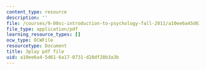 ```yaml
---
content_type: resource
description: ''
file: /courses/9-00sc-introduction-to-psychology-fall-2011/a10ee6a45d616a170731d28df28b3a3b_vf1U3Nt3HQk.pdf
file_type: application/pdf
learning_resource_types: []
ocw_type: OCWFile
resourcetype: Document
title: 3play pdf file
uid: a10ee6a4-5d61-6a17-0731-d28df28b3a3b
---
```

